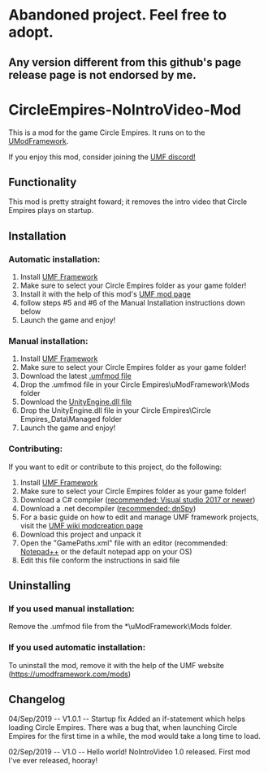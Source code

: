 # Abandoned project. Feel free to adopt.
## Any version different from this github's page release page is not endorsed by me.

# CircleEmpires-NoIntroVideo-Mod
This is a mod for the game Circle Empires. It runs on to the [UModFramework](https://umodframework.com/).

If you enjoy this mod, consider joining the [UMF discord!](https://discordapp.com/invite/FMrhTnH)

## Functionality
This mod is pretty straight foward; it removes the intro video that Circle Empires plays on startup.

## Installation
### Automatic installation:
1. Install [UMF Framework](https://umodframework.com/wiki/install)
2. Make sure to select your Circle Empires folder as your game folder!
3. Install it with the help of this mod's [UMF mod page](https://umodframework.com/mod?id=14)
4. follow steps #5 and #6 of the Manual Installation instructions down below
5. Launch the game and enjoy!

### Manual installation:
1. Install [UMF Framework](https://umodframework.com/wiki/install)
2. Make sure to select your Circle Empires folder as your game folder!
3. Download the latest [.umfmod file](https://github.com/RoJoJoey/CENoIntroVideoMod/releases)
4. Drop the .umfmod file in your Circle Empires\uModFramework\Mods folder
5. Download the [UnityEngine.dll file ](https://github.com/RoJoJoey/CENoIntroVideoMod/releases)
6. Drop the UnityEngine.dll file in your Circle Empires\Circle Empires_Data\Managed folder
7. Launch the game and enjoy!

### Contributing:
If you want to edit or contribute to this project, do the following:
1. Install [UMF Framework](https://umodframework.com/wiki/install)
2. Make sure to select your Circle Empires folder as your game folder!
3. Download a C# compiler ([recommended: Visual studio 2017 or newer](https://visualstudio.microsoft.com/))
4. Download a .net decompiler ([recommended: dnSpy](https://github.com/0xd4d/dnSpy))
5. For a basic guide on how to edit and manage UMF framework projects, visit the [UMF wiki modcreation page](https://umodframework.com/wiki/modcreation)
6. Download this project and unpack it
7. Open the "GamePaths.xml" file with an editor (recommended: [Notepad++](https://notepad-plus-plus.org/) or the default notepad app on your OS)
8. Edit this file conform the instructions in said file

## Uninstalling
### If you used manual installation:
Remove the .umfmod file from the *\uModFramework\Mods folder.
### If you used automatic installation:
To uninstall the mod, remove it with the help of the UMF website (https://umodframework.com/mods)


## Changelog
04/Sep/2019 --	V1.0.1	-- Startup fix
	Added an if-statement which helps loading Circle Empires.
		There was a bug that, when launching Circle Empires for the first time in a while, the mod would take a long time to load.

02/Sep/2019 --	V1.0	-- Hello world!
	NoIntroVideo 1.0 released. First mod I've ever released, hooray!
	
